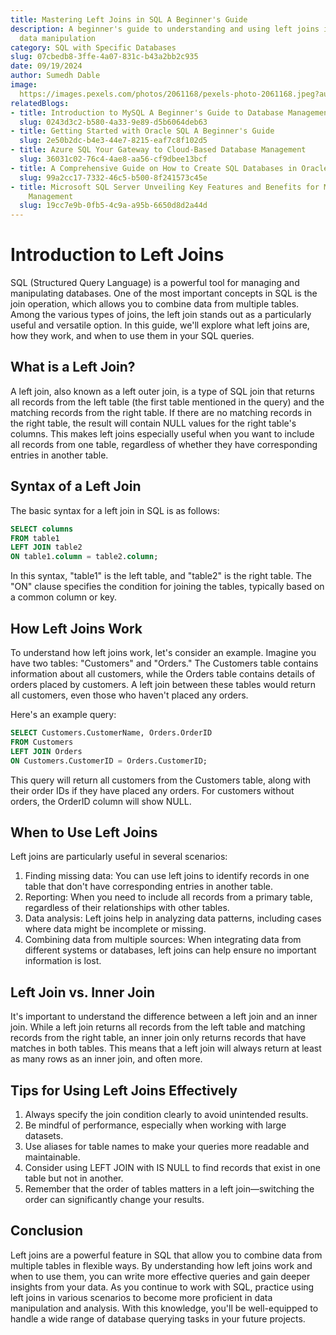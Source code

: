 ```yaml
---
title: Mastering Left Joins in SQL A Beginner's Guide
description: A beginner's guide to understanding and using left joins in SQL for effective
  data manipulation
category: SQL with Specific Databases
slug: 07cbedb8-3ffe-4a07-831c-b43a2bb2c935
date: 09/19/2024
author: Sumedh Dable
image: 
  https://images.pexels.com/photos/2061168/pexels-photo-2061168.jpeg?auto=compress&cs=tinysrgb&w=600
relatedBlogs:
- title: Introduction to MySQL A Beginner's Guide to Database Management
  slug: 0243d3c2-b580-4a33-9e89-d5b6064deb63
- title: Getting Started with Oracle SQL A Beginner's Guide
  slug: 2e50b2dc-b4e3-44e7-8215-eaf7c8f102d5
- title: Azure SQL Your Gateway to Cloud-Based Database Management
  slug: 36031c02-76c4-4ae8-aa56-cf9dbee13bcf
- title: A Comprehensive Guide on How to Create SQL Databases in Oracle
  slug: 99a2cc17-7332-46c5-b500-8f241573c45e
- title: Microsoft SQL Server Unveiling Key Features and Benefits for Modern Data
    Management
  slug: 19cc7e9b-0fb5-4c9a-a95b-6650d8d2a44d
---
```


# Introduction to Left Joins

SQL (Structured Query Language) is a powerful tool for managing and manipulating databases. One of the most important concepts in SQL is the join operation, which allows you to combine data from multiple tables. Among the various types of joins, the left join stands out as a particularly useful and versatile option. In this guide, we'll explore what left joins are, how they work, and when to use them in your SQL queries.

## What is a Left Join?

A left join, also known as a left outer join, is a type of SQL join that returns all records from the left table (the first table mentioned in the query) and the matching records from the right table. If there are no matching records in the right table, the result will contain NULL values for the right table's columns. This makes left joins especially useful when you want to include all records from one table, regardless of whether they have corresponding entries in another table.

## Syntax of a Left Join

The basic syntax for a left join in SQL is as follows:

```sql
SELECT columns
FROM table1
LEFT JOIN table2
ON table1.column = table2.column;
```

In this syntax, "table1" is the left table, and "table2" is the right table. The "ON" clause specifies the condition for joining the tables, typically based on a common column or key.

## How Left Joins Work

To understand how left joins work, let's consider an example. Imagine you have two tables: "Customers" and "Orders." The Customers table contains information about all customers, while the Orders table contains details of orders placed by customers. A left join between these tables would return all customers, even those who haven't placed any orders.

Here's an example query:

```sql
SELECT Customers.CustomerName, Orders.OrderID
FROM Customers
LEFT JOIN Orders
ON Customers.CustomerID = Orders.CustomerID;
```

This query will return all customers from the Customers table, along with their order IDs if they have placed any orders. For customers without orders, the OrderID column will show NULL.

## When to Use Left Joins

Left joins are particularly useful in several scenarios:

1. Finding missing data: You can use left joins to identify records in one table that don't have corresponding entries in another table.
2. Reporting: When you need to include all records from a primary table, regardless of their relationships with other tables.
3. Data analysis: Left joins help in analyzing data patterns, including cases where data might be incomplete or missing.
4. Combining data from multiple sources: When integrating data from different systems or databases, left joins can help ensure no important information is lost.

## Left Join vs. Inner Join

It's important to understand the difference between a left join and an inner join. While a left join returns all records from the left table and matching records from the right table, an inner join only returns records that have matches in both tables. This means that a left join will always return at least as many rows as an inner join, and often more.

## Tips for Using Left Joins Effectively

1. Always specify the join condition clearly to avoid unintended results.
2. Be mindful of performance, especially when working with large datasets.
3. Use aliases for table names to make your queries more readable and maintainable.
4. Consider using LEFT JOIN with IS NULL to find records that exist in one table but not in another.
5. Remember that the order of tables matters in a left join—switching the order can significantly change your results.

## Conclusion

Left joins are a powerful feature in SQL that allow you to combine data from multiple tables in flexible ways. By understanding how left joins work and when to use them, you can write more effective queries and gain deeper insights from your data. As you continue to work with SQL, practice using left joins in various scenarios to become more proficient in data manipulation and analysis. With this knowledge, you'll be well-equipped to handle a wide range of database querying tasks in your future projects.